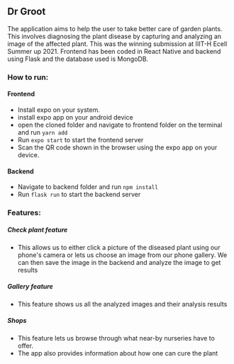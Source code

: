 ## Dr Groot 

The application aims to help the user to take better care of garden plants. This involves diagnosing the plant disease by capturing and analyzing an image of the affected plant. This was the winning submission at IIIT-H Ecell Summer up 2021.
Frontend has been coded in React Native and backend using Flask and the database used is MongoDB.

### How to run:

#### Frontend
- Install expo on your system.
- install expo app on your android device
- open the cloned folder and navigate to frontend folder on the terminal and run `yarn add`
- Run `expo start` to start the frontend server
- Scan the QR code shown in the browser using the expo app on your device.
#### Backend
- Navigate to backend folder and run `npm install`
- Run `flask run` to start the backend server

### Features:
##### Check plant feature
- This allows us to either click a picture of the diseased plant using our phone's camera or lets us choose an image from our phone gallery. We can then save the image in the backend and analyze the image to get results

##### Gallery feature
- This feature shows us all the analyzed images and their analysis results​

##### Shops
- This feature lets us browse through what near-by nurseries have to offer.
- The app also provides information about how one can cure the plant​
